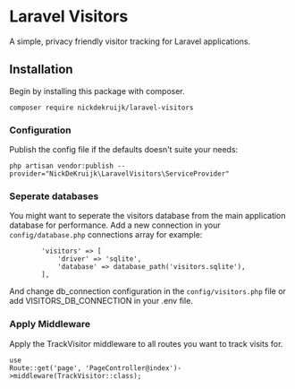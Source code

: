 # Laravel Visitors

A simple, privacy friendly visitor tracking for Laravel applications.

## Installation

Begin by installing this package with composer.

`composer require nickdekruijk/laravel-visitors`

### Configuration
Publish the config file if the defaults doesn't suite your needs:

```php artisan vendor:publish --provider="NickDeKruijk\LaravelVisitors\ServiceProvider"```

### Seperate databases
You might want to seperate the visitors database from the main application database for performance. Add a new connection in your `config/database.php` connections array for example:

```
        'visitors' => [
            'driver' => 'sqlite',
            'database' => database_path('visitors.sqlite'),
        ],
```
And change db_connection configuration in the `config/visitors.php` file or add VISITORS_DB_CONNECTION in your .env file.

### Apply Middleware
Apply the TrackVisitor middleware to all routes you want to track visits for.
```
use 
Route::get('page', 'PageController@index')->middleware(TrackVisitor::class);
```

